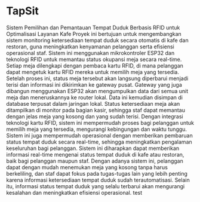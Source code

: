 # TapSit
Sistem Pemilihan dan Pemantauan Tempat Duduk Berbasis RFID untuk Optimalisasi Layanan Kafe
Proyek ini bertujuan untuk mengembangkan sistem monitoring ketersediaan tempat duduk secara otomatis di kafe dan restoran, guna meningkatkan kenyamanan pelanggan serta efisiensi operasional staf. Sistem ini menggunakan mikrokontroler ESP32 dan teknologi RFID untuk memantau status okupansi meja secara real-time. Setiap meja dilengkapi dengan pembaca kartu RFID, di mana pelanggan dapat mengetuk kartu RFID mereka untuk memilih meja yang tersedia. Setelah proses ini, status meja tersebut akan langsung diperbarui menjadi terisi dan informasi ini dikirimkan ke gateway pusat.
Gateway yang juga dibangun menggunakan ESP32 akan mengumpulkan data dari semua unit meja dan meneruskannya ke router lokal. Data ini kemudian disimpan di database terpusat dalam jaringan lokal. Status ketersediaan meja akan ditampilkan di monitor pada bagian kasir, sehingga staf dapat memantau dengan jelas meja yang kosong dan yang sudah terisi.
Dengan integrasi teknologi kartu RFID, sistem ini mempermudah proses bagi pelanggan untuk memilih meja yang tersedia, mengurangi kebingungan dan waktu tunggu. Sistem ini juga mempermudah operasional dengan memberikan pembaruan status tempat duduk secara real-time, sehingga meningkatkan pengalaman keseluruhan bagi pelanggan.
Sistem ini diharapkan dapat memberikan informasi real-time mengenai status tempat duduk di kafe atau restoran, baik bagi pelanggan maupun staf. Dengan adanya sistem ini, pelanggan dapat dengan mudah menemukan meja yang kosong tanpa harus berkeliling, dan staf dapat fokus pada tugas-tugas lain yang lebih penting karena informasi ketersediaan tempat duduk sudah terautomatisasi. Selain itu, informasi status tempat duduk yang selalu terbarui akan mengurangi kesalahan dan meningkatkan efisiensi operasional.
test
